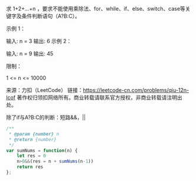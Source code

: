 求 1+2+...+n ，要求不能使用乘除法、for、while、if、else、switch、case等关键字及条件判断语句（A?B:C）。

 

示例 1：

输入: n = 3
输出: 6
示例 2：

输入: n = 9
输出: 45


限制：

1 <= n <= 10000

来源：力扣（LeetCode）
链接：https://leetcode-cn.com/problems/qiu-12n-lcof
著作权归领扣网络所有。商业转载请联系官方授权，非商业转载请注明出处。



除了if与A?B:C的判断：短路&&，||

```js
/**
 * @param {number} n
 * @return {number}
 */
var sumNums = function(n) {
    let res = 0
    n>0&&(res = n + sumNums(n-1))
    return res
};
```

